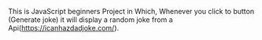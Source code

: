 This is JavaScript beginners Project in Which, Whenever you click to button (Generate joke) it will display a random joke from a Api(https://icanhazdadjoke.com/).
